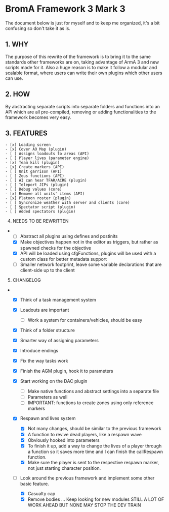 # BromA Framework 3 Mark 3

The document below is just for myself and to keep me organized, it's a bit confusing so don't take it as is.

## 1. WHY
The purpose of this rewrite of the framework is to bring it to the same standards other frameworks are on, taking advantage of ArmA 3 and new scripts made for it. Also a huge reason is to make it follow a modular and scalable format, where users can write their own plugins which other users can use.

## 2. HOW
By abstracting separate scripts into separate folders and functions into an API which are all pre-compiled, removing or adding functionalities to the framework becomes very easy.

## 3. FEATURES
	- [x] Loading screen
	- [x] Cover AO Map (plugin)
	- [ ] Assigns loadouts to areas (API)
	- [ ] Player lives (parameter engine)
	- [x] Team kill (plugin)
	- [x] Create markers (API)
	- [ ] Unit garrison (API)
	- [ ] Zeus functions (API)
	- [ ] AI can hear TFAR/ACRE (plugin)
	- [ ] Teleport JIPs (plugin)
	- [ ] Debug values (core)
	- [x] Remove all units' items (API)
	- [x] Platoon roster (plugin)
	- [ ] Syncronize weather with server and clients (core)
	- [ ] Spectator script (plugin)
	- [ ] Added spectators (plugin)
	
4. NEEDS TO BE REWRITTEN
-
	- [ ] Abstract all plugins using defines and postinits
	- [x] Make objectives happen not in the editor as triggers, but rather as spawned checks for the objective
	- [x] API will be loaded using cfgFunctions, plugins will be used with a custom class for better metadata support
	- [ ] Smaller network footprint, leave some variable declarations that are client-side up to the client
	
5. CHANGELOG
-
	- [x] Think of a task management system
	- [x] Loadouts are important
		- [ ] Work a system for containers/vehicles, should be easy
	- [x] Think of a folder structure
	- [x] Smarter way of assigning parameters
	- [x] Introduce endings
	- [x] Fix the way tasks work
	
	- [x] Finish the AGM plugin, hook it to parameters
	- [x] Start working on the DAC plugin
		- [ ] Make native functions and abstract settings into a separate file
		- [ ] Parameters as well
		- [ ] IMPORTANT: functions to create zones using only reference markers
	- [X] Respawn and lives system
		- [X] Not many changes, should be similar to the previous framework
		- [X] A function to revive dead players, like a respawn wave
		- [X] Obviously hooked into parameters
		- [X] To finish it up, add a way to change the lives of a player through a function so it saves more time and I can finish the callRespawn function.
		- [X] Make sure the player is sent to the respective respawn marker, not just starting character position.

	- [ ] Look around the previous framework and implement some other basic feature.
		- [X] Casualty cap
		- [X] Remove bodies
		... Keep looking for new modules
		STILL A LOT OF WORK AHEAD BUT NONE MAY STOP THE DEV TRAIN